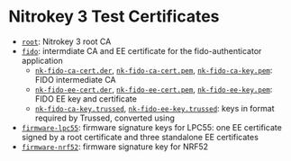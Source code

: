 # Nitrokey 3 Test Certificates

- [`root`](./root): Nitrokey 3 root CA 
- [`fido`](./fido): intermdiate CA and EE certificate for the fido-authenticator application
  - [`nk-fido-ca-cert.der`](./fido/nk-fido-ca-cert.der), [`nk-fido-ca-cert.pem`](./fido/nk-fido-ca-cert.pem), [`nk-fido-ca-key.pem`](./fido/nk-fido-ca-key.pem): FIDO intermediate CA 
  - [`nk-fido-ee-cert.der`](./fido/nk-fido-ee-cert.der), [`nk-fido-ee-cert.pem`](./fido/nk-fido-ee-cert.pem), [`nk-fido-ee-key.pem`](./fido/nk-fido-ee-key.pem): FIDO EE key and certificate 
  - [`nk-fido-ca-key.trussed`](./fido/nk-fido-ca-key.trussed), [`nk-fido-ee-key.trussed`](./fido/nk-fido-ee-key.trussed): keys in format required by Trussed, converted using 
- [`firmware-lpc55`](./firmware-lpc55): firmware signature keys for LPC55: one EE certificate signed by a root certificate and three standalone EE certificates
- [`firmware-nrf52`](./firmware-nrf52): firmware signature key for NRF52
